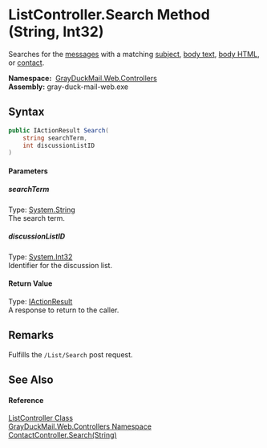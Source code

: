 ListController.Search Method (String, Int32)
============================================
Searches for the [messages][1] with a matching [subject][2], [body text][3], [body HTML][4], or [contact][5].

  **Namespace:**  [GrayDuckMail.Web.Controllers][6]  
  **Assembly:** gray-duck-mail-web.exe

Syntax
------

```csharp
public IActionResult Search(
	string searchTerm,
	int discussionListID
)
```

#### Parameters

##### *searchTerm*
Type: [System.String][7]  
 The search term.

##### *discussionListID*
Type: [System.Int32][8]  
 Identifier for the discussion list.

#### Return Value
Type: [IActionResult][9]  
 A response to return to the caller. 

Remarks
-------
 Fulfills the `/List/Search` post request. 

See Also
--------

#### Reference
[ListController Class][10]  
[GrayDuckMail.Web.Controllers Namespace][6]  
[ContactController.Search(String)][11]  

[1]: Message.md
[2]: ../../GrayDuckMail.Common.Database/Message/Subject.md
[3]: ../../GrayDuckMail.Common.Database/Message/BodyText.md
[4]: ../../GrayDuckMail.Common.Database/Message/BodyHTML.md
[5]: ../../GrayDuckMail.Common.Database/Message/OriginatorContact.md
[6]: ../README.md
[7]: https://docs.microsoft.com/dotnet/api/system.string
[8]: https://docs.microsoft.com/dotnet/api/system.int32
[9]: https://docs.microsoft.com/dotnet/api/microsoft.aspnetcore.mvc.iactionresult
[10]: README.md
[11]: ../ContactController/Search.md